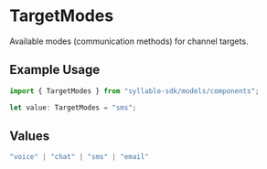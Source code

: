 # TargetModes

Available modes (communication methods) for channel targets.

## Example Usage

```typescript
import { TargetModes } from "syllable-sdk/models/components";

let value: TargetModes = "sms";
```

## Values

```typescript
"voice" | "chat" | "sms" | "email"
```